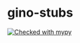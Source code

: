 # gino-stubs

[![Checked with mypy](http://www.mypy-lang.org/static/mypy_badge.svg)](http://mypy-lang.org/)
